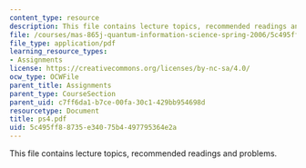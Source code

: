```yaml
---
content_type: resource
description: This file contains lecture topics, recommended readings and problems.
file: /courses/mas-865j-quantum-information-science-spring-2006/5c495ff88735e34075b4497795364e2a_ps4.pdf
file_type: application/pdf
learning_resource_types:
- Assignments
license: https://creativecommons.org/licenses/by-nc-sa/4.0/
ocw_type: OCWFile
parent_title: Assignments
parent_type: CourseSection
parent_uid: c7ff6da1-b7ce-00fa-30c1-429bb954698d
resourcetype: Document
title: ps4.pdf
uid: 5c495ff8-8735-e340-75b4-497795364e2a
---
```

This file contains lecture topics, recommended readings and problems.